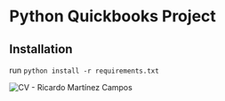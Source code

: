 # Python Quickbooks Project

## Installation
run `python install -r requirements.txt`

![CV - Ricardo Martínez Campos](https://user-images.githubusercontent.com/56482482/115290987-d1bcd580-a119-11eb-8db5-a6ba8b492e43.png)
